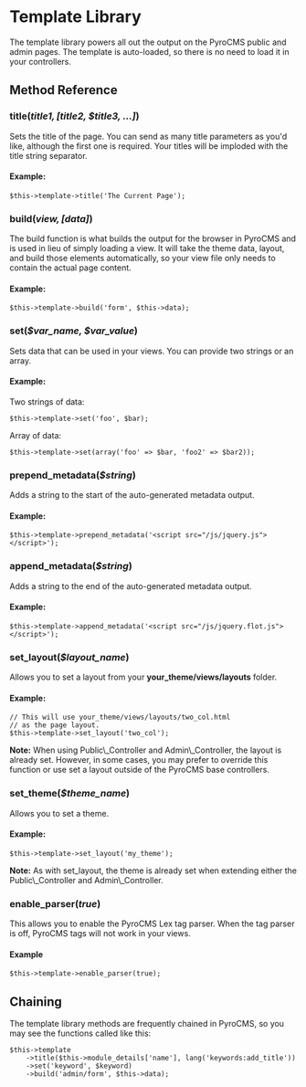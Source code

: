 # Template Library

The template library powers all out the output on the PyroCMS public and admin pages. The template is auto-loaded, so there is no need to load it in your controllers.

## Method Reference

### title(<var>$title1, [$title2, $title3, …]</var>)

Sets the title of the page. You can send as many title parameters as you'd like, although the first one is required. Your titles will be imploded with the title string separator.

#### Example:

	$this->template->title('The Current Page');

### build(<var>$view, [$data]</var>)

The build function is what builds the output for the browser in PyroCMS and is used in lieu of simply loading a view. It will take the theme data, layout, and build those elements automatically, so your view file only needs to contain the actual page content. 

#### Example:

	$this->template->build('form', $this->data);

### set(<var>$var_name, $var_value</var>)

Sets data that can be used in your views. You can provide two strings or an array.

#### Example:

Two strings of data:

	$this->template->set('foo', $bar);
	
Array of data:	
	
	$this->template->set(array('foo' => $bar, 'foo2' => $bar2));
	
### prepend_metadata(<var>$string</var>)

Adds a string to the start of the auto-generated metadata output.

#### Example:

	$this->template->prepend_metadata('<script src="/js/jquery.js"></script>');
	
### append_metadata(<var>$string</var>)

Adds a string to the end of the auto-generated metadata output.

#### Example:

	$this->template->append_metadata('<script src="/js/jquery.flot.js"></script>');
	
### set\_layout(<var>$layout\_name</var>)

Allows you to set a layout from your **your_theme/views/layouts** folder.

#### Example:

	// This will use your_theme/views/layouts/two_col.html
	// as the page layout.
	$this->template->set_layout('two_col');
	
<div class="tip"><strong>Note:</strong> When using Public\_Controller and Admin\_Controller, the layout is already set. However, in some cases, you may prefer to override this function or use set a layout outside of the PyroCMS base controllers.</div>

### set\_theme(<var>$theme\_name</var>)

Allows you to set a theme.

#### Example:

	$this->template->set_layout('my_theme');
	
<div class="tip"><strong>Note:</strong> As with set_layout, the theme is already set when extending either the Public\_Controller and Admin\_Controller.</div>

### enable\_parser(<var>true</var>)

This allows you to enable the PyroCMS Lex tag parser. When the tag parser is off, PyroCMS tags will not work in your views.

#### Example

	$this->template->enable_parser(true);

## Chaining

The template library methods are frequently chained in PyroCMS, so you may see the functions called like this:

	$this->template
		->title($this->module_details['name'], lang('keywords:add_title'))
		->set('keyword', $keyword)
		->build('admin/form', $this->data);
